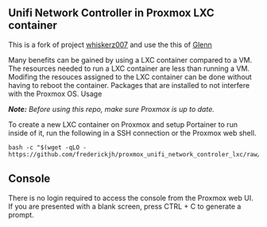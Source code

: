 ## Unifi Network Controller in Proxmox LXC container

This is a fork of project [whiskerz007](https://github.com/whiskerz007/proxmox_portainer_lxc) and use the this of [Glenn](https://community.ui.com/questions/ccbc7530-dd61-40a7-82ec-22b17f027776)

Many benefits can be gained by using a LXC container compared to a VM. The resources needed to run a LXC container are less than running a VM. Modifing the resouces assigned to the LXC container can be done without having to reboot the container. Packages that are installed to not interfere with the Proxmox OS.
Usage

***Note:*** _Before using this repo, make sure Proxmox is up to date._

To create a new LXC container on Proxmox and setup Portainer to run inside of it, run the following in a SSH connection or the Proxmox web shell.

```
bash -c "$(wget -qLO - https://github.com/frederickjh/proxmox_unifi_network_controler_lxc/raw/main/create_container.sh)"
```

## Console

There is no login required to access the console from the Proxmox web UI. If you are presented with a blank screen, press CTRL + C to generate a prompt.

